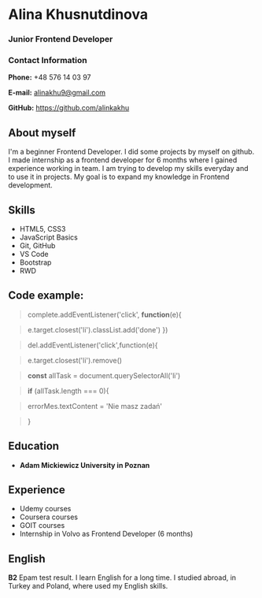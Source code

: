 # Alina Khusnutdinova

### Junior Frontend Developer

### Contact Information

**Phone:** +48 576 14 03 97

**E-mail:** alinakhu9@gmail.com

**GitHub:** https://github.com/alinkakhu

## About myself

I'm a beginner Frontend Developer. I did some projects by myself on github. I made internship as a frontend developer for 6 months where I gained experience working in team. I am trying to develop my skills everyday and to use it in projects. My goal is to expand my knowledge in Frontend development.

## Skills

- HTML5, CSS3
- JavaScript Basics
- Git, GitHub
- VS Code
- Bootstrap
- RWD

## Code example:

> complete.addEventListener('click', **function**(e){

> e.target.closest('li').classList.add('done')
> })

> del.addEventListener('click',function(e){

> e.target.closest('li').remove()

> **const** allTask = document.querySelectorAll('li')

> **if** (allTask.length === 0){

> errorMes.textContent = 'Nie masz zadań'

> }

## Education

- **Adam Mickiewicz University in Poznan**

## Experience

- Udemy courses
- Coursera courses
- GOIT courses
- Internship in Volvo as Frontend Developer (6 months)

## English

**B2** Epam test result. I learn English for a long time. I studied abroad, in Turkey and Poland, where used my English skills.
